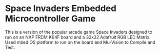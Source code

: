 # Space Invaders Embedded Microcontroller Game
This is a version of the popular arcade game Space Invaders designed to run on an NXP FRDM K64F board and a 32x32 Adafruit RGB LED Matrix. Used mbed OS platform to run on the board and Mu-Vision to Compile and Test.
